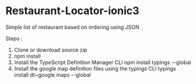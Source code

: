 # Restaurant-Locator-ionic3
Simple list of restaurant based on ordering using JSON

Steps :
1. Clone or download source zip
2. npm install
3. Install the TypeScript Definition Manager CLI
   npm install typings --global
4. Install the google map definition files using the typings CLI 
   typings install dt~google.maps --global
